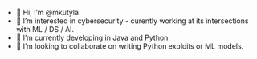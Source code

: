 - 👋 Hi, I’m @mkutyla
- 👀 I’m interested in cybersecurity - curently working at its intersections with ML / DS / AI.
- 🌱 I’m currently developing in Java and Python. 
- 💞️ I’m looking to collaborate on writing Python exploits or ML models.

<!---
mkutyla/mkutyla is a ✨ special ✨ repository because its `README.md` (this file) appears on your GitHub profile.
You can click the Preview link to take a look at your changes.
--->
